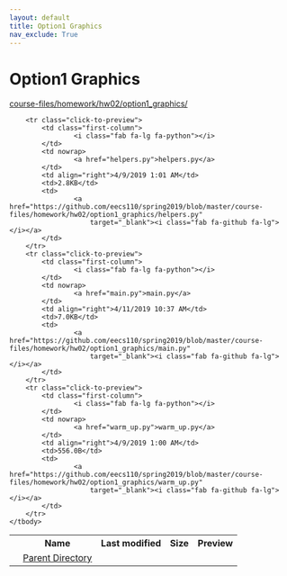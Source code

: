 ```yaml
---
layout: default
title: Option1 Graphics
nav_exclude: True
---
```


# Option1 Graphics

[course-files/homework/hw02/option1_graphics/](.)

<table class="tbl-files">
    <tbody>
        <tr>
            <th valign="top"></th>
            <th>Name</th>
            <th>Last modified</th>
            <th>Size</th>
            <th>Preview</th>
        </tr>
        <tr>
            <td valign="top">
                <i class="fa fa-folder-open"></i>
            </td>
            <td><a href="../">Parent Directory</a></td>
            <td>&nbsp;</td>
            <td>&nbsp;</td>
            <td>&nbsp;</td>
        </tr>

        <tr class="click-to-preview">
            <td class="first-column">
                    <i class="fab fa-lg fa-python"></i>
            </td>
            <td nowrap>
                    <a href="helpers.py">helpers.py</a>
            </td>
            <td align="right">4/9/2019 1:01 AM</td>
            <td>2.8KB</td>
            <td>
                    <a href="https://github.com/eecs110/spring2019/blob/master/course-files/homework/hw02/option1_graphics/helpers.py"
                        target="_blank"><i class="fab fa-github fa-lg"></i></a>
            </td>
        </tr>
        <tr class="click-to-preview">
            <td class="first-column">
                    <i class="fab fa-lg fa-python"></i>
            </td>
            <td nowrap>
                    <a href="main.py">main.py</a>
            </td>
            <td align="right">4/11/2019 10:37 AM</td>
            <td>7.0KB</td>
            <td>
                    <a href="https://github.com/eecs110/spring2019/blob/master/course-files/homework/hw02/option1_graphics/main.py"
                        target="_blank"><i class="fab fa-github fa-lg"></i></a>
            </td>
        </tr>
        <tr class="click-to-preview">
            <td class="first-column">
                    <i class="fab fa-lg fa-python"></i>
            </td>
            <td nowrap>
                    <a href="warm_up.py">warm_up.py</a>
            </td>
            <td align="right">4/9/2019 1:00 AM</td>
            <td>556.0B</td>
            <td>
                    <a href="https://github.com/eecs110/spring2019/blob/master/course-files/homework/hw02/option1_graphics/warm_up.py"
                        target="_blank"><i class="fab fa-github fa-lg"></i></a>
            </td>
        </tr>
    </tbody>
</table>

